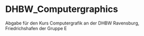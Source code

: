 # DHBW_Computergraphics
Abgabe für den Kurs Computergrafik an der DHBW Ravensburg, Friedrichshafen der Gruppe E
